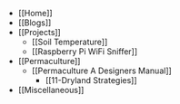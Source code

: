 * [[Home]]
* [[Blogs]]
* [[Projects]]
    * [[Soil Temperature]]
    * [[Raspberry Pi WiFi Sniffer]]
* [[Permaculture]]
    * [[Permaculture A Designers Manual]]
        * [[11-Dryland Strategies]]
* [[Miscellaneous]]
